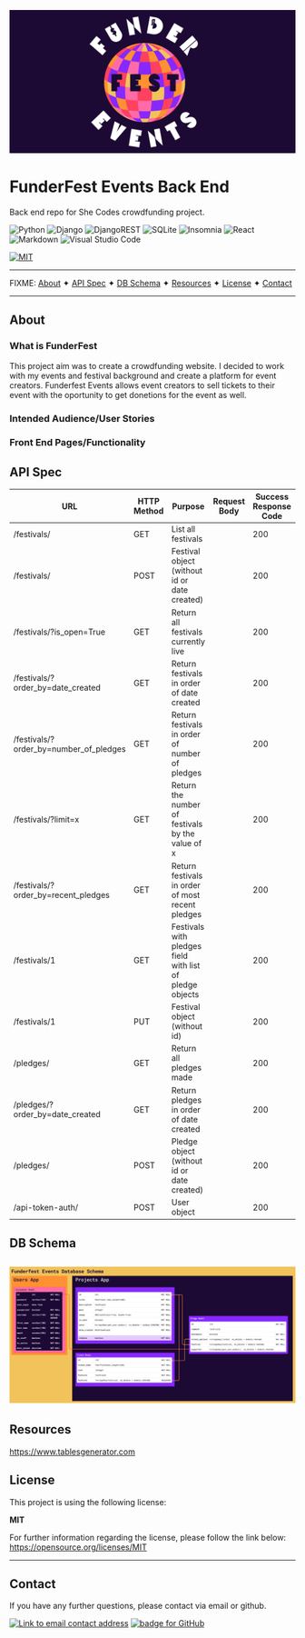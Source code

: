 ![Funderfest Events logo](assets/funderfest_events_banner_dark.png)
# FunderFest Events Back End
Back end repo for She Codes crowdfunding project. 

![Python](https://img.shields.io/badge/python-3670A0?style=for-the-badge&logo=python&logoColor=ffdd54) ![Django](https://img.shields.io/badge/django-%23092E20.svg?style=for-the-badge&logo=django&logoColor=white) ![DjangoREST](https://img.shields.io/badge/DJANGO-REST-ff1709?style=for-the-badge&logo=django&logoColor=white&color=ff1709&labelColor=gray) ![SQLite](https://img.shields.io/badge/sqlite-%2307405e.svg?style=for-the-badge&logo=sqlite&logoColor=white) ![Insomnia](https://img.shields.io/badge/Insomnia-black?style=for-the-badge&logo=insomnia&logoColor=5849BE) ![React](https://img.shields.io/badge/react-%2320232a.svg?style=for-the-badge&logo=react&logoColor=%2361DAFB) ![Markdown](https://img.shields.io/badge/markdown-%23000000.svg?style=for-the-badge&logo=markdown&logoColor=white) ![Visual Studio Code](https://img.shields.io/badge/Visual%20Studio%20Code-0078d7.svg?style=for-the-badge&logo=visual-studio-code&logoColor=white)

[![MIT](https://img.shields.io/badge/License-MIT-yellow?style=for-the-badge)](https://opensource.org/licenses/MIT)

---
FIXME:
[About](#about) ✦ [API Spec](#api_spec) ✦ [DB Schema](#db_schema) ✦ [Resources](#resources) ✦ [License](#license) ✦ [Contact](#contact)

---
## About
### What is FunderFest
This project aim was to create a crowdfunding website. I decided to work with my events and festival background and create a platform for event creators. Funderfest Events allows event creators to sell tickets to their event with the oportunity to get donetions for the event as well. 

### Intended Audience/User Stories

### Front End Pages/Functionality

## API Spec
| URL                                    | HTTP Method | Purpose                                                  | Request Body | Success Response Code | Authentication/Authorisation              |
|----------------------------------------|-------------|----------------------------------------------------------|--------------|-----------------------|-------------------------------------------|
| /festivals/                            | GET         | List all festivals                                       |              | 200                   | None required                             |
| /festivals/                            | POST        | Festival object (without id or date created)             |              | 200                   | Log in required                           |
| /festivals/?is_open=True               | GET         | Return all festivals currently live                      |              | 200                   | None required                             |
| /festivals/?order_by=date_created      | GET         | Return festivals in order of date created                |              | 200                   | None required                             |
| /festivals/?order_by=number_of_pledges | GET         | Return festivals in order of number of pledges           |              | 200                   | None required                             |
| /festivals/?limit=x                    | GET         | Return the number of festivals by the value of x         |              | 200                   | None required                             |
| /festivals/?order_by=recent_pledges    | GET         | Return festivals in order of most recent pledges         |              | 200                   | None required                             |
| /festivals/1                           | GET         | Festivals with pledges field with list of pledge objects |              | 200                   | None required                             |
| /festivals/1                           | PUT         | Festival object (without id)                             |              | 200                   | Log in required and must be project owner |
| /pledges/                              | GET         | Return all pledges made                                  |              | 200                   | None required                             |
| /pledges/?order_by=date_created        | GET         | Return pledges in order of date created                  |              | 200                   | None required                             |
| /pledges/                              | POST        | Pledge object (without id or date created)               |              | 200                   | Log in required                           |
| /api-token-auth/                       | POST        | User object                                              |              | 200                   |                                           |
## DB Schema
![Database schema for funderfest events](assets/funderfest_db_schema.png)
---
## Resources
https://www.tablesgenerator.com

## License

This project is using the following license:

**MIT**

For further information regarding the license, please follow the link below:
https://opensource.org/licenses/MIT

---

## Contact

If you have any further questions, please contact via email or github.

<a href="mailto:caoimhejyoti@gmail.com"><img alt="Link to email contact address" src="https://img.shields.io/badge/email-D14836?style=for-the-badge" target="_blank" /></a> <a href="https://github.com/caoimhejyoti"><img alt="badge for GitHub" src="https://img.shields.io/badge/github-%23121011.svg?style=for-the-badge&logo=github&logoColor=white" target="_blank" /></a>
